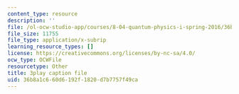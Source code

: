 ```yaml
---
content_type: resource
description: ''
file: /ol-ocw-studio-app/courses/8-04-quantum-physics-i-spring-2016/36b8a1c660d6192f1820d7b7757f49ca_dnuZx9fZHsU.srt
file_size: 11755
file_type: application/x-subrip
learning_resource_types: []
license: https://creativecommons.org/licenses/by-nc-sa/4.0/
ocw_type: OCWFile
resourcetype: Other
title: 3play caption file
uid: 36b8a1c6-60d6-192f-1820-d7b7757f49ca
---
```

